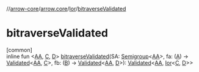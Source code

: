 //[arrow-core](../../../index.md)/[arrow.core](../index.md)/[Ior](index.md)/[bitraverseValidated](bitraverse-validated.md)

# bitraverseValidated

[common]\
inline fun &lt;[AA](bitraverse-validated.md), [C](bitraverse-validated.md), [D](bitraverse-validated.md)&gt; [bitraverseValidated](bitraverse-validated.md)(SA: [Semigroup](../../arrow.typeclasses/-semigroup/index.md)&lt;[AA](bitraverse-validated.md)&gt;, fa: ([A](index.md)) -&gt; [Validated](../-validated/index.md)&lt;[AA](bitraverse-validated.md), [C](bitraverse-validated.md)&gt;, fb: ([B](index.md)) -&gt; [Validated](../-validated/index.md)&lt;[AA](bitraverse-validated.md), [D](bitraverse-validated.md)&gt;): [Validated](../-validated/index.md)&lt;[AA](bitraverse-validated.md), [Ior](index.md)&lt;[C](bitraverse-validated.md), [D](bitraverse-validated.md)&gt;&gt;
